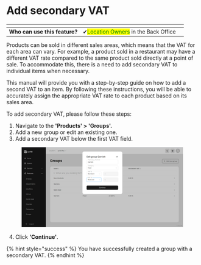 # Add secondary VAT

<table data-card-size="large" data-view="cards" data-full-width="false"><thead><tr><th></th><th></th><th></th></tr></thead><tbody><tr><td><strong>Who can use this feature?</strong></td><td><span data-gb-custom-inline data-tag="emoji" data-code="2714">✔</span><mark style="color:green;">Location Owners</mark> in the Back Office</td><td></td></tr></tbody></table>

Products can be sold in different sales areas, which means that the VAT for each area can vary. For example, a product sold in a restaurant may have a different VAT rate compared to the same product sold directly at a point of sale. To accommodate this, there is a need to add secondary VAT to individual items when necessary.

This manual will provide you with a step-by-step guide on how to add a second VAT to an item. By following these instructions, you will be able to accurately assign the appropriate VAT rate to each product based on its sales area.

To add secondary VAT, please follow these steps:

1. Navigate to the **'Products' > 'Groups'.**
2. Add a new group or edit an existing one.
3. Add a secondary VAT below the first VAT field.

<figure><img src="../../../.gitbook/assets/secondary-vat.jpg" alt=""><figcaption></figcaption></figure>

4. Click **'Continue'**.

{% hint style="success" %}
You have successfully created a group with a secondary VAT.
{% endhint %}
